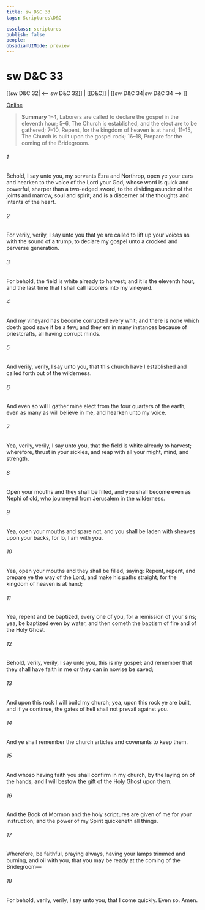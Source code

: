 ```yaml
---
title: sw D&C 33
tags: Scriptures\D&C

cssclass: scriptures
publish: false
people:
obsidianUIMode: preview
---
```


# sw D&C 33
[[sw D&C 32| <-- sw D&C 32]] | [[D&C]] | [[sw D&C 34|sw D&C 34 --> ]]

[Online](https://churchofjesuschrist.org/study/scriptures/dc-testament/dc/33?lang=eng)

> __Summary__
1–4, Laborers are called to declare the gospel in the eleventh hour; 5–6, The Church is established, and the elect are to be gathered; 7–10, Repent, for the kingdom of heaven is at hand; 11–15, The Church is built upon the gospel rock; 16–18, Prepare for the coming of the Bridegroom.

###### 1 
Behold, I say unto you, my servants Ezra and Northrop, open ye your ears and hearken to the voice of the Lord your God, whose word is quick and powerful, sharper than a two-edged sword, to the dividing asunder of the joints and marrow, soul and spirit; and is a discerner of the thoughts and intents of the heart.

###### 2 
For verily, verily, I say unto you that ye are called to lift up your voices as with the sound of a trump, to declare my gospel unto a crooked and perverse generation.

###### 3 
For behold, the field is white already to harvest; and it is the eleventh hour, and the last time that I shall call laborers into my vineyard.

###### 4 
And my vineyard has become corrupted every whit; and there is none which doeth good save it be a few; and they err in many instances because of priestcrafts, all having corrupt minds.

###### 5 
And verily, verily, I say unto you, that this church have I established and called forth out of the wilderness.

###### 6 
And even so will I gather mine elect from the four quarters of the earth, even as many as will believe in me, and hearken unto my voice.

###### 7 
Yea, verily, verily, I say unto you, that the field is white already to harvest; wherefore, thrust in your sickles, and reap with all your might, mind, and strength.

###### 8 
Open your mouths and they shall be filled, and you shall become even as Nephi of old, who journeyed from Jerusalem in the wilderness.

###### 9 
Yea, open your mouths and spare not, and you shall be laden with sheaves upon your backs, for lo, I am with you.

###### 10 
Yea, open your mouths and they shall be filled, saying: Repent, repent, and prepare ye the way of the Lord, and make his paths straight; for the kingdom of heaven is at hand;

###### 11 
Yea, repent and be baptized, every one of you, for a remission of your sins; yea, be baptized even by water, and then cometh the baptism of fire and of the Holy Ghost.

###### 12 
Behold, verily, verily, I say unto you, this is my gospel; and remember that they shall have faith in me or they can in nowise be saved;

###### 13 
And upon this rock I will build my church; yea, upon this rock ye are built, and if ye continue, the gates of hell shall not prevail against you.

###### 14 
And ye shall remember the church articles and covenants to keep them.

###### 15 
And whoso having faith you shall confirm in my church, by the laying on of the hands, and I will bestow the gift of the Holy Ghost upon them.

###### 16 
And the Book of Mormon and the holy scriptures are given of me for your instruction; and the power of my Spirit quickeneth all things.

###### 17 
Wherefore, be faithful, praying always, having your lamps trimmed and burning, and oil with you, that you may be ready at the coming of the Bridegroom—

###### 18 
For behold, verily, verily, I say unto you, that I come quickly. Even so. Amen.

